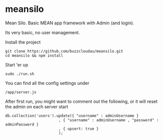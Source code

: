 # meansilo
Mean Silo. Basic MEAN app framework with Admin (and login).

Its very basic, no user management.

Install the project

    git clone https://github.com/buzzcloudau/meansilo.git
    cd meansilo && npm install


Start 'er up

    sudo ./run.sh
    

You can find all the config settings under

    /app/server.js


After first run, you might want to comment out the following, or it will reset the admin on each server start

    db.collection('users').update({ "username" : adminUsername }
							, { "username" : adminUsername , "password" : adminPassword }
							, { upsert: true } 
							);
